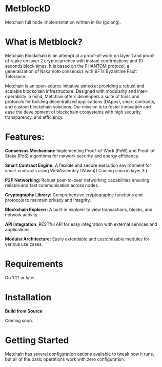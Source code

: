 # MetblockD
Metchain full node implementation written in Go (golang).

# What is Metblock?
Metchain Blockchain is an attempt at a proof-of-work on layer 1 and proof-of-stake on layer 2 cryptocurrency with instant confirmations and 10 seconds block times. It is based on the PHANTOM protocol, a generalization of Nakamoto consensus with BFTs Byzantine Fault Tolerance.

Metchain is an open-source initiative aimed at providing a robust and scalable blockchain infrastructure. Designed with modularity and inter-operability in mind, Metchain offers developers a suite of tools and protocols for building decentralized applications (DApps), smart contracts, and custom blockchain solutions. Our mission is to foster innovation and ease the development of blockchain ecosystems with high security, transparency, and efficiency.

# Features:

**Consensus Mechanism:** Implementing Proof-of-Work (PoW) and Proof-of-Stake (PoS) algorithms for network security and energy efficiency.

**Smart Contract Engine:** A flexible and secure execution environment for smart contracts using WebAssembly (Wasm)( Coming soon in layer 3 ).

**P2P Networking:** Robust peer-to-peer networking capabilities ensuring reliable and fast communication across nodes.

**Cryptography Library:** Comprehensive cryptographic functions and protocols to maintain privacy and integrity.

**Blockchain Explorer:** A built-in explorer to view transactions, blocks, and network activity.

**API Integration:** RESTful API for easy integration with external services and applications.

**Modular Architecture:** Easily extendable and customizable modules for various use cases.

# Requirements

Go 1.21 or later.

# Installation

**Build from Source**

Coming soon.

# Getting Started

Metchain has several configuration options available to tweak how it runs, but all of the basic operations work with zero configuration.
